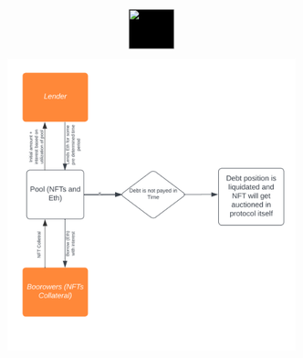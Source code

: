 <p align = "center"> 
  <img src="./Background1.png" height="70" width="80" style="background-color: black; display: inline-block;">
  </p>
<p align="center">
  <img src="./schema.png" alt="Schema of the project" title="Schema" />
</p>
